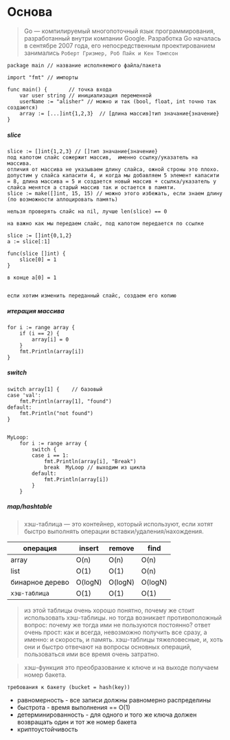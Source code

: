 # Основа

>Go — компилируемый многопоточный язык программирования, разработанный внутри компании Google. Разработка Go началась в сентябре 2007 года, его непосредственным проектированием занимались `Роберт Гризмер, Роб Пайк и Кен Томпсон`

```
package main // название исполняемого файла/пакета

import "fmt" // импорты

func main() {       // точка входа
    var user string // инициализация переменной
    userName := "alisher" // можно и так (bool, float, int точно так создаются)
    array := [...]int{1,2,3}  // [длина массив]тип значание{значение}
}
```

##### slice
```
slice := []int{1,2,3} // []тип значание{значение}
под капотом слайс сожержит массив,  именно ссылку/указатель на массива.
отличия от массива не указываем длину слайса, ожной строны это плохо. допустим у слайса капасити 4, и когда мы добавляем 5 элемент капасити = 8, длина массива = 5 и создается новый массив + ссылка/указатель у слайса менятся а старый массив так и остается в памяти.
slice := make([]int, 15, 15) // можно этого избежать, если знаем длину (по возможности аллоцировать память)

нельзя проверять слайс на nil, лучше len(slice) == 0

на важно как мы передаем слайс, под капотом передается по ссылке

slice := []int{0,1,2}
a := slice[:1]

func(slice []int) {
    slice[0] = 1
}

в конце a[0] = 1


если хотим изменить переданный слайс, создаем его копию
```

##### итерация массива
```
for i := range array {
    if (i == 2) {
        array[i] = 0
    }
    fmt.Println(array[i])
}
```

##### switch

```
switch array[1] {    // базовый 
case 'val':
    fmt.Println(array[1], "found")
default:
    fmt.Println("not found")
}


MyLoop:
    for i := range array {
        switch {
        case i == 1:
            fmt.Println(array[i], "Break")
            break  MyLoop // выходим из цикла
        default:
            fmt.Println(array[i])
        }
    }
```

##### map/hashtable

> хэш-таблица — это контейнер, который используют, если хотят быстро выполнять операции вставки/удаления/нахождения.

| <b>операция</b> | <b>insert</b> | <b>remove</b> | <b>find</b> |   
|-----------------|---------------|---------------|-------------|
| array           | O(n)          | O(n)          | O(n)        |  
| list            | O(1)          | O(1)          | O(n)        |  
| бинарное дерево | O(logN)       | O(logN)       | O(logN)     | 
| `хэш-таблица`   | O(1)          | O(1)          | O(1)        |

> из этой таблицы очень хорошо понятно, почему же стоит использовать хэш-таблицы. но тогда возникает противоположный вопрос: почему же тогда ими не пользуются постоянно?
ответ очень прост: как и всегда, невозможно получить все сразу, а именно: и скорость, и память. хэш-таблицы тяжеловесные, и, хоть они и быстро отвечают на вопросы основных операций, пользоваться ими все время очень затратно.

> хэш-функция это преобразование к ключе и на выходе получаем номер бакета. 

`требования к бакету (bucket = hash(key))`
* равномерность - все записи должны равномерно распределины
* быстрота - время выполнения == O(1)
* детерминированность - для одного и того же ключа должен возвращать один и тот же номер бакета
* криптоустойчивость